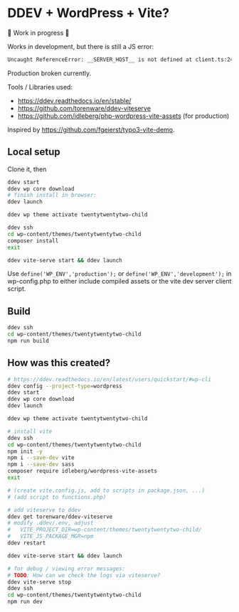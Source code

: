 # DDEV + WordPress + Vite?

🚧 Work in progress 🚧

Works in development, but there is still a JS error:

```bash
Uncaught ReferenceError: __SERVER_HOST__ is not defined at client.ts:24:20
```

Production broken currently.

Tools / Libraries used:

- https://ddev.readthedocs.io/en/stable/
- https://github.com/torenware/ddev-viteserve
- https://github.com/idleberg/php-wordpress-vite-assets (for production)

Inspired by https://github.com/fgeierst/typo3-vite-demo. 

## Local setup

Clone it, then

```bash
ddev start
ddev wp core download
# finish install in browser:
ddev launch

ddev wp theme activate twentytwentytwo-child

ddev ssh
cd wp-content/themes/twentytwentytwo-child
composer install
exit

ddev vite-serve start && ddev launch
```

Use `define('WP_ENV','production');` or `define('WP_ENV','development');` in wp-config.php to either include compiled assets or the vite dev server client script. 

## Build

```bash
ddev ssh
cd wp-content/themes/twentytwentytwo-child
npm run build
```

## How was this created?

```bash
# https://ddev.readthedocs.io/en/latest/users/quickstart/#wp-cli
ddev config --project-type=wordpress
ddev start
ddev wp core download
ddev launch

ddev wp theme activate twentytwentytwo-child

# install vite
ddev ssh
cd wp-content/themes/twentytwentytwo-child
npm init -y
npm i --save-dev vite
npm i --save-dev sass
composer require idleberg/wordpress-vite-assets
exit

# (create vite.config.js, add to scripts in package.json, ...)
# (add script to functions.php)

# add viteserve to ddev
ddev get torenware/ddev-viteserve
# modify .ddev/.env, adjust
#   VITE_PROJECT_DIR=wp-content/themes/twentytwentytwo-child/
#   VITE_JS_PACKAGE_MGR=npm
ddev restart

ddev vite-serve start && ddev launch

# for debug / viewing error messages:
# TODO: How can we check the logs via viteserve?
ddev vite-serve stop
ddev ssh
cd wp-content/themes/twentytwentytwo-child
npm run dev
```